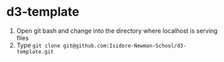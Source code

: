 # d3-template

1. Open git bash and change into the directory where localhost is serving files
2. Type ```git clone git@github.com:Isidore-Newman-School/d3-template.git```
